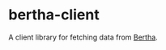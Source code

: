 # bertha-client

A client library for fetching data from [Bertha](https://github.com/ft-interactive/bertha).
